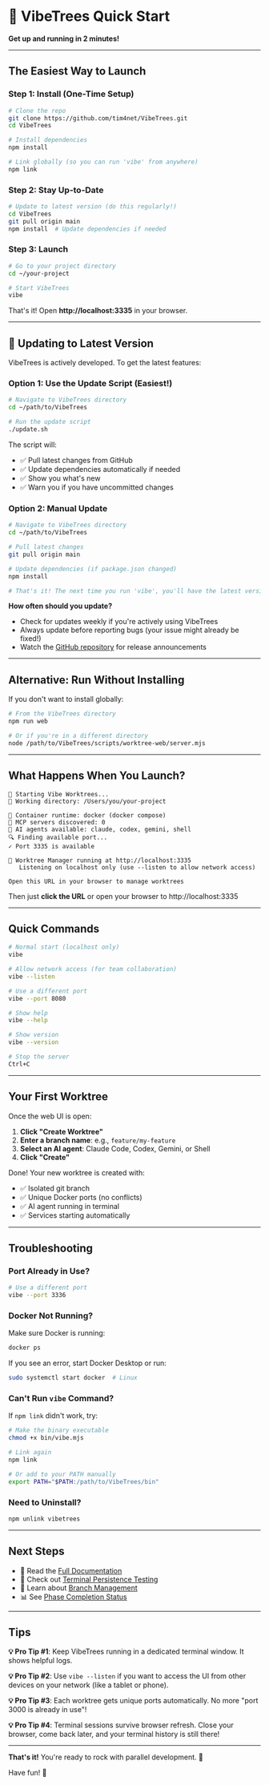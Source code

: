 # 🚀 VibeTrees Quick Start

**Get up and running in 2 minutes!**

---

## The Easiest Way to Launch

### Step 1: Install (One-Time Setup)

```bash
# Clone the repo
git clone https://github.com/tim4net/VibeTrees.git
cd VibeTrees

# Install dependencies
npm install

# Link globally (so you can run 'vibe' from anywhere)
npm link
```

### Step 2: Stay Up-to-Date

```bash
# Update to latest version (do this regularly!)
cd VibeTrees
git pull origin main
npm install  # Update dependencies if needed
```

### Step 3: Launch

```bash
# Go to your project directory
cd ~/your-project

# Start VibeTrees
vibe
```

That's it! Open **http://localhost:3335** in your browser.

---

## 🔄 Updating to Latest Version

VibeTrees is actively developed. To get the latest features:

### Option 1: Use the Update Script (Easiest!)

```bash
# Navigate to VibeTrees directory
cd ~/path/to/VibeTrees

# Run the update script
./update.sh
```

The script will:
- ✅ Pull latest changes from GitHub
- ✅ Update dependencies automatically if needed
- ✅ Show you what's new
- ✅ Warn you if you have uncommitted changes

### Option 2: Manual Update

```bash
# Navigate to VibeTrees directory
cd ~/path/to/VibeTrees

# Pull latest changes
git pull origin main

# Update dependencies (if package.json changed)
npm install

# That's it! The next time you run 'vibe', you'll have the latest version
```

**How often should you update?**
- Check for updates weekly if you're actively using VibeTrees
- Always update before reporting bugs (your issue might already be fixed!)
- Watch the [GitHub repository](https://github.com/tim4net/VibeTrees) for release announcements

---

## Alternative: Run Without Installing

If you don't want to install globally:

```bash
# From the VibeTrees directory
npm run web

# Or if you're in a different directory
node /path/to/VibeTrees/scripts/worktree-web/server.mjs
```

---

## What Happens When You Launch?

```
🚀 Starting Vibe Worktrees...
📁 Working directory: /Users/you/your-project

🐳 Container runtime: docker (docker compose)
🔌 MCP servers discovered: 0
🤖 AI agents available: claude, codex, gemini, shell
🔍 Finding available port...
✓ Port 3335 is available

🚀 Worktree Manager running at http://localhost:3335
   Listening on localhost only (use --listen to allow network access)

Open this URL in your browser to manage worktrees
```

Then just **click the URL** or open your browser to http://localhost:3335

---

## Quick Commands

```bash
# Normal start (localhost only)
vibe

# Allow network access (for team collaboration)
vibe --listen

# Use a different port
vibe --port 8080

# Show help
vibe --help

# Show version
vibe --version

# Stop the server
Ctrl+C
```

---

## Your First Worktree

Once the web UI is open:

1. **Click "Create Worktree"**
2. **Enter a branch name**: e.g., `feature/my-feature`
3. **Select an AI agent**: Claude Code, Codex, Gemini, or Shell
4. **Click "Create"**

Done! Your new worktree is created with:
- ✅ Isolated git branch
- ✅ Unique Docker ports (no conflicts)
- ✅ AI agent running in terminal
- ✅ Services starting automatically

---

## Troubleshooting

### Port Already in Use?

```bash
# Use a different port
vibe --port 3336
```

### Docker Not Running?

Make sure Docker is running:
```bash
docker ps
```

If you see an error, start Docker Desktop or run:
```bash
sudo systemctl start docker  # Linux
```

### Can't Run `vibe` Command?

If `npm link` didn't work, try:
```bash
# Make the binary executable
chmod +x bin/vibe.mjs

# Link again
npm link

# Or add to your PATH manually
export PATH="$PATH:/path/to/VibeTrees/bin"
```

### Need to Uninstall?

```bash
npm unlink vibetrees
```

---

## Next Steps

- 📖 Read the [Full Documentation](README.md)
- 🧪 Check out [Terminal Persistence Testing](TERMINAL-PERSISTENCE-TEST-PLAN.md)
- 🔧 Learn about [Branch Management](FRONTEND-IMPLEMENTATION-COMPLETE.md)
- 📊 See [Phase Completion Status](PHASE-COMPLETION-STATUS.md)

---

## Tips

**💡 Pro Tip #1**: Keep VibeTrees running in a dedicated terminal window. It shows helpful logs.

**💡 Pro Tip #2**: Use `vibe --listen` if you want to access the UI from other devices on your network (like a tablet or phone).

**💡 Pro Tip #3**: Each worktree gets unique ports automatically. No more "port 3000 is already in use"!

**💡 Pro Tip #4**: Terminal sessions survive browser refresh. Close your browser, come back later, and your terminal history is still there!

---

**That's it!** You're ready to rock with parallel development. 🎸

Have fun! 🎉
